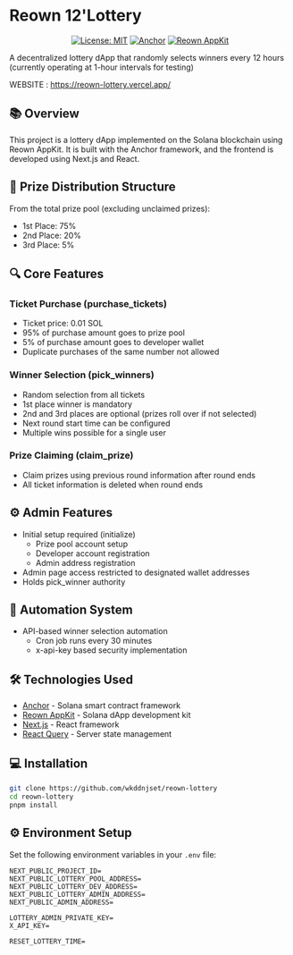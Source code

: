 # Reown 12'Lottery

<div align="center">

[![License: MIT](https://img.shields.io/badge/License-MIT-yellow.svg)](https://opensource.org/licenses/MIT)
[![Anchor](https://img.shields.io/badge/Anchor-0.28.0-blue)](https://www.anchor-lang.com/)
[![Reown AppKit](https://img.shields.io/badge/Reown_AppKit-latest-green)](https://github.com/your-repo/reown-appkit)

</div>

A decentralized lottery dApp that randomly selects winners every 12 hours (currently operating at 1-hour intervals for testing)

WEBSITE : https://reown-lottery.vercel.app/

## 📚 Overview

This project is a lottery dApp implemented on the Solana blockchain using Reown AppKit. It is built with the Anchor framework, and the frontend is developed using Next.js and React.

## 🎯 Prize Distribution Structure

From the total prize pool (excluding unclaimed prizes):

- 1st Place: 75%
- 2nd Place: 20%
- 3rd Place: 5%

## 🔍 Core Features

### Ticket Purchase (purchase_tickets)

- Ticket price: 0.01 SOL
- 95% of purchase amount goes to prize pool
- 5% of purchase amount goes to developer wallet
- Duplicate purchases of the same number not allowed

### Winner Selection (pick_winners)

- Random selection from all tickets
- 1st place winner is mandatory
- 2nd and 3rd places are optional (prizes roll over if not selected)
- Next round start time can be configured
- Multiple wins possible for a single user

### Prize Claiming (claim_prize)

- Claim prizes using previous round information after round ends
- All ticket information is deleted when round ends

## ⚙️ Admin Features

- Initial setup required (initialize)
  - Prize pool account setup
  - Developer account registration
  - Admin address registration
- Admin page access restricted to designated wallet addresses
- Holds pick_winner authority

## 🤖 Automation System

- API-based winner selection automation
  - Cron job runs every 30 minutes
  - x-api-key based security implementation

## 🛠 Technologies Used

- [Anchor](https://www.anchor-lang.com/) - Solana smart contract framework
- [Reown AppKit](https://github.com/your-repo/reown-appkit) - Solana dApp development kit
- [Next.js](https://nextjs.org/) - React framework
- [React Query](https://tanstack.com/query/latest) - Server state management

## 💻 Installation

```bash
git clone https://github.com/wkddnjset/reown-lottery
cd reown-lottery
pnpm install
```

## ⚙️ Environment Setup

Set the following environment variables in your `.env` file:

```
NEXT_PUBLIC_PROJECT_ID=
NEXT_PUBLIC_LOTTERY_POOL_ADDRESS=
NEXT_PUBLIC_LOTTERY_DEV_ADDRESS=
NEXT_PUBLIC_LOTTERY_ADMIN_ADDRESS=
NEXT_PUBLIC_ADMIN_ADDRESS=

LOTTERY_ADMIN_PRIVATE_KEY=
X_API_KEY=

RESET_LOTTERY_TIME=
```
